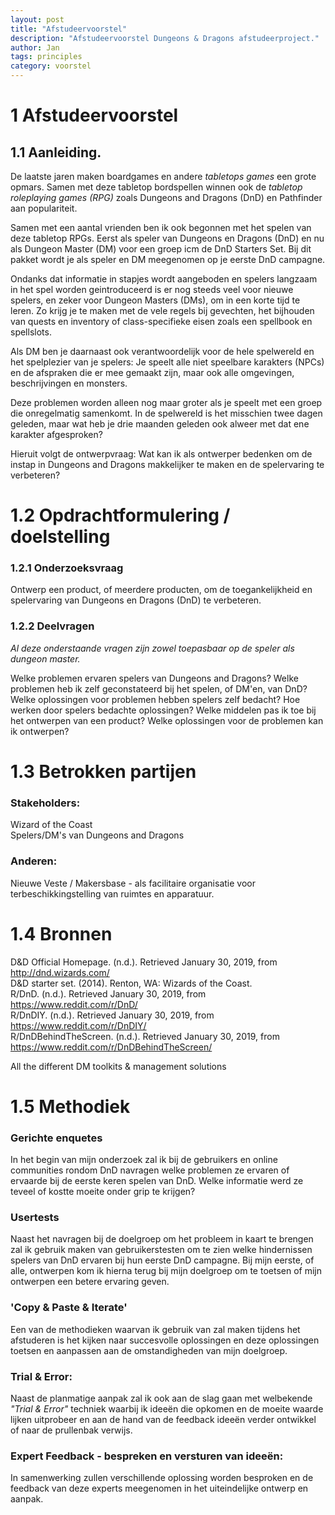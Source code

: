 ```yaml
---
layout: post
title: "Afstudeervoorstel"
description: "Afstudeervoorstel Dungeons & Dragons afstudeerproject."
author: Jan
tags: principles
category: voorstel
---
```


1 Afstudeervoorstel
====================

## 1.1 Aanleiding.
De laatste jaren maken boardgames en andere _tabletops games_ een grote opmars. Samen met deze tabletop bordspellen winnen ook de _tabletop roleplaying games (RPG)_ zoals Dungeons and Dragons (DnD) en Pathfinder aan populariteit.

Samen met een aantal vrienden ben ik ook begonnen met het spelen van deze tabletop RPGs. Eerst als speler van Dungeons en Dragons (DnD) en nu als Dungeon Master (DM) voor een groep icm de DnD Starters Set. Bij dit pakket wordt je als speler en DM meegenomen op je eerste DnD campagne.

Ondanks dat informatie in stapjes wordt aangeboden en spelers langzaam in het spel worden geintroduceerd is er nog steeds veel voor nieuwe spelers, en zeker voor Dungeon Masters (DMs), om in een korte tijd te leren. Zo krijg je te maken met de vele regels bij gevechten, het bijhouden van quests en inventory of class-specifieke eisen zoals een spellbook en spellslots.

Als DM ben je daarnaast ook verantwoordelijk voor de hele spelwereld en het spelplezier van je spelers: Je speelt alle niet speelbare karakters (NPCs) en de afspraken die er mee gemaakt zijn, maar ook alle omgevingen, beschrijvingen en monsters.

Deze problemen worden alleen nog maar groter als je speelt met een groep die onregelmatig samenkomt. In de spelwereld is het misschien twee dagen geleden, maar wat heb je drie maanden geleden ook alweer met dat ene karakter afgesproken?

Hieruit volgt de ontwerpvraag: Wat kan ik als ontwerper bedenken om de instap in Dungeons and Dragons makkelijker te maken en de spelervaring te verbeteren?


1.2 Opdrachtformulering / doelstelling
======================================

### 1.2.1 Onderzoeksvraag
Ontwerp een product, of meerdere producten, om de toegankelijkheid en spelervaring van Dungeons en Dragons (DnD) te verbeteren.

### 1.2.2 Deelvragen
_Al deze onderstaande vragen zijn zowel toepasbaar op de speler als dungeon master._

Welke problemen ervaren spelers van Dungeons and Dragons?
Welke problemen heb ik zelf geconstateerd bij het spelen, of DM'en, van DnD?
Welke oplossingen voor problemen hebben spelers zelf bedacht?
Hoe werken door spelers bedachte oplossingen?
Welke middelen pas ik toe bij het ontwerpen van een product?
Welke oplossingen voor de problemen kan ik ontwerpen?

1.3 Betrokken partijen
======================
### Stakeholders:
Wizard of the Coast  
Spelers/DM's van Dungeons and Dragons  
### Anderen:
Nieuwe Veste / Makersbase - als facilitaire organisatie voor terbeschikkingstelling van ruimtes en apparatuur.

1.4 Bronnen
===========
D&D Official Homepage. (n.d.). Retrieved January 30, 2019, from http://dnd.wizards.com/  
D&D starter set. (2014). Renton, WA: Wizards of the Coast.  
R/DnD. (n.d.). Retrieved January 30, 2019, from https://www.reddit.com/r/DnD/  
R/DnDIY. (n.d.). Retrieved January 30, 2019, from https://www.reddit.com/r/DnDIY/  
R/DnDBehindTheScreen. (n.d.). Retrieved January 30, 2019, from https://www.reddit.com/r/DnDBehindTheScreen/ 

All the different DM toolkits & management solutions
	
1.5 Methodiek
=============
### Gerichte enquetes
In het begin van mijn onderzoek zal ik bij de gebruikers en online communities rondom DnD navragen welke problemen ze ervaren of ervaarde bij de eerste keren spelen van DnD. Welke informatie werd ze teveel of kostte moeite onder grip te krijgen?

### Usertests
Naast het navragen bij de doelgroep om het probleem in kaart te brengen zal ik gebruik maken van gebruikerstesten om te zien welke hindernissen spelers van DnD ervaren bij hun eerste DnD campagne. Bij mijn eerste, of alle, ontwerpen kom ik hierna terug bij mijn doelgroep om te toetsen of mijn ontwerpen een betere ervaring geven.

### 'Copy & Paste & Iterate'
Een van de methodieken waarvan ik gebruik van zal maken tijdens het afstuderen is het kijken naar succesvolle oplossingen en deze oplossingen toetsen en aanpassen aan de omstandigheden van mijn doelgroep.

### Trial & Error:
Naast de planmatige aanpak zal ik ook aan de slag gaan met welbekende _"Trial & Error"_ techniek waarbij ik ideeën die opkomen en de moeite waarde lijken uitprobeer en aan de hand van de feedback ideeën verder ontwikkel of naar de prullenbak verwijs.
	
### Expert Feedback - bespreken en versturen van ideeën:
In samenwerking zullen verschillende oplossing worden besproken en de feedback van deze experts meegenomen in het uiteindelijke ontwerp en aanpak.